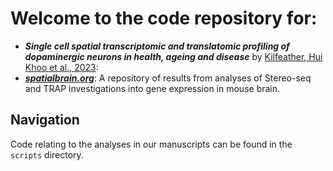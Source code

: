 # Welcome to the code repository for: 
- ***Single cell spatial transcriptomic and translatomic profiling of dopaminergic neurons in health, ageing and disease*** by [Kilfeather, Hui Khoo et al., 2023](https://www.biorxiv.org/content/10.1101/2023.04.20.537553v1):
- [***spatialbrain.org***](https://spatialbrain.org): A repository of results from analyses of Stereo-seq and TRAP investigations into gene expression in mouse brain.

## Navigation
Code relating to the analyses in our manuscripts can be found in the `scripts` directory.

